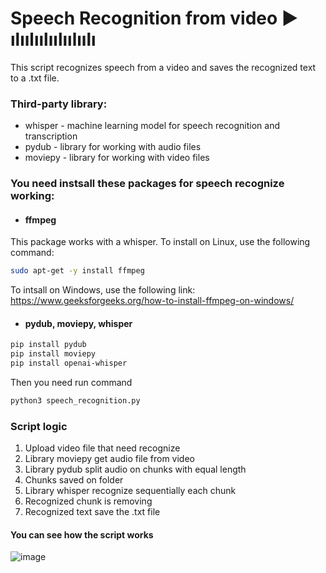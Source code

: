 # Speech Recognition from video ▶ ılıılıılıılıılıılı
This script recognizes speech from a video and saves the recognized text to a .txt file.

### Third-party library:
- whisper - machine learning model for speech recognition and transcription
- pydub - library for working with audio files  
- moviepy - library for working with video files

### You need instsall these packages for speech recognize working:
- #### ffmpeg
This package works with a whisper. To install on Linux, use the following command:
```bash
sudo apt-get -y install ffmpeg 
```
To intsall on Windows, use the following link: 
https://www.geeksforgeeks.org/how-to-install-ffmpeg-on-windows/
- #### pydub, moviepy, whisper
```bash
pip install pydub
pip install moviepy
pip install openai-whisper
```
Then you need run command
```bash
python3 speech_recognition.py
```
### Script logic
1. Upload video file that need recognize
2. Library moviepy get audio file from video
3. Library pydub split audio on chunks with equal length
4. Chunks saved on folder
5. Library whisper recognize sequentially each chunk
6. Recognized chunk is removing
7. Recognized text save the .txt file 
#### You can see how the script works
![image](https://github.com/OnvoKoder/SpeechRecognitionFromVideo/assets/65452318/1e2ba370-206f-46cc-ba96-368890bc8acc)

